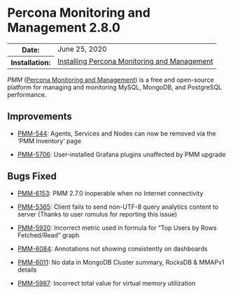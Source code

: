 # Percona Monitoring and Management 2.8.0

<table class="docutils field-list" frame="void" rules="none">
  <colgroup>
    <col class="field-name">
    <col class="field-body">
  </colgroup>
  <tbody valign="top">
    <tr class="field-odd field">
      <th class="field-name">Date:</th>
      <td class="field-body">June 25, 2020</td>
    </tr>
    <tr class="field-even field">
      <th class="field-name">Installation:</th>
      <td class="field-body">
        <a class="reference external" href="https://www.percona.com/doc/percona-monitoring-and-management/2.x/install/index-server.html">Installing Percona Monitoring and Management</a></td>
    </tr>
  </tbody>
</table>

*PMM* ([Percona Monitoring and Management](../)) is a free and open-source platform for managing and monitoring MySQL, MongoDB, and PostgreSQL
performance.

## Improvements

* [PMM-544](https://jira.percona.com/browse/PMM-544): Agents, Services and Nodes can now be removed via the ‘PMM Inventory’ page

* [PMM-5706](https://jira.percona.com/browse/PMM-5706): User-installed Grafana plugins unaffected by PMM upgrade

## Bugs Fixed

* [PMM-6153](https://jira.percona.com/browse/PMM-6153): PMM 2.7.0 inoperable when no Internet connectivity

* [PMM-5365](https://jira.percona.com/browse/PMM-5365): Client fails to send non-UTF-8 query analytics content to server (Thanks to user romulus for reporting this issue)

* [PMM-5920](https://jira.percona.com/browse/PMM-5920): Incorrect metric used in formula for “Top Users by Rows Fetched/Read” graph

* [PMM-6084](https://jira.percona.com/browse/PMM-6084): Annotations not showing consistently on dashboards

* [PMM-6011](https://jira.percona.com/browse/PMM-6011): No data in MongoDB Cluster summary, RocksDB & MMAPv1 details

* [PMM-5987](https://jira.percona.com/browse/PMM-5987): Incorrect total value for virtual memory utilization
